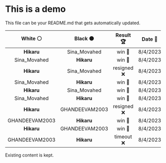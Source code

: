 # This is a demo

This file can be your README.md that gets automatically updated.

<!--START_SECTION:chessStats-->
<!-- Automatically generated with https://github.com/Balastrong/chess-stats-action -->

| White ⚪ | Black ⚫ | Result 🏆 | Date 📅 | Position 🗺️ |
|:---:|:---:|:---:|:---:|:---:|
| **Hikaru** | Sina_Movahed | win 🥇 | 8/4/2023 | <a href="http://www.ee.unb.ca/cgi-bin/tervo/fen.pl?select=8/4ppk1/6p1/1Pr5/1q1n3p/4QP1P/N5PK/2R5 b - -">Link</a> |
| Sina_Movahed | **Hikaru** | win 🥇 | 8/4/2023 | <a href="http://www.ee.unb.ca/cgi-bin/tervo/fen.pl?select=8/p5p1/8/P2k3p/1b2p2P/2Rp4/3K2P1/8 w - -">Link</a> |
| **Hikaru** | Sina_Movahed | resigned ❌ | 8/4/2023 | <a href="http://www.ee.unb.ca/cgi-bin/tervo/fen.pl?select=8/7p/pq1p1Npk/8/6n1/1P6/P3R1KP/8 b - -">Link</a> |
| Sina_Movahed | **Hikaru** | win 🥇 | 8/4/2023 | <a href="http://www.ee.unb.ca/cgi-bin/tervo/fen.pl?select=7k/5Qb1/1P6/3N3p/1B2p3/3q2n1/4p1P1/4K3 w - -">Link</a> |
| **Hikaru** | Sina_Movahed | win 🥇 | 8/4/2023 | <a href="http://www.ee.unb.ca/cgi-bin/tervo/fen.pl?select=5R2/1r6/8/3pp2k/1p6/1P2B3/5PK1/8 w - -">Link</a> |
| Sina_Movahed | **Hikaru** | win 🥇 | 8/4/2023 | <a href="http://www.ee.unb.ca/cgi-bin/tervo/fen.pl?select=2N5/8/1p1R2p1/1P2kp1p/4n2P/4PKP1/2r2P2/8 w - -">Link</a> |
| **Hikaru** | GHANDEEVAM2003 | resigned ❌ | 8/4/2023 | <a href="http://www.ee.unb.ca/cgi-bin/tervo/fen.pl?select=8/1p6/pPk5/P1pNp3/2PbP3/5p2/7R/rK6 w - -">Link</a> |
| GHANDEEVAM2003 | **Hikaru** | win 🥇 | 8/4/2023 | <a href="http://www.ee.unb.ca/cgi-bin/tervo/fen.pl?select=r3n2k/2pb3p/1p1p3B/1P1Pp3/pP2Pp1q/P4PbP/3Q4/1N3BRK w - -">Link</a> |
| **Hikaru** | GHANDEEVAM2003 | win 🥇 | 8/4/2023 | <a href="http://www.ee.unb.ca/cgi-bin/tervo/fen.pl?select=4R3/r4P2/2k1K2p/3N2b1/1P6/8/3p4/3B4 b - -">Link</a> |
| GHANDEEVAM2003 | **Hikaru** | timeout ❌ | 8/4/2023 | <a href="http://www.ee.unb.ca/cgi-bin/tervo/fen.pl?select=8/8/8/1PP1pN2/4Pk2/3K4/8/8 b - -">Link</a> |

<!--END_SECTION:chessStats-->

Existing content is kept.
